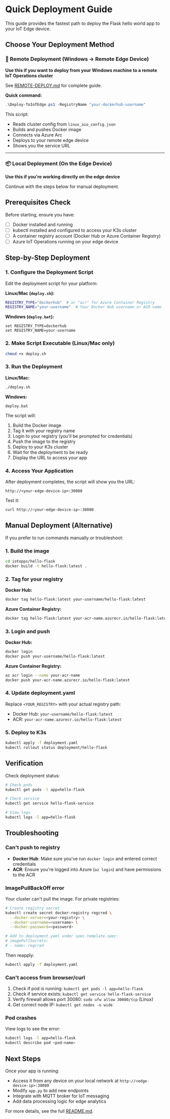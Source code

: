 # Quick Deployment Guide

This guide provides the fastest path to deploy the Flask hello world app to your IoT Edge device.

## Choose Your Deployment Method

### 🚀 Remote Deployment (Windows → Remote Edge Device)
**Use this if you want to deploy from your Windows machine to a remote IoT Operations cluster**

See [REMOTE-DEPLOY.md](REMOTE-DEPLOY.md) for complete guide.

**Quick command:**
```powershell
.\Deploy-ToIoTEdge.ps1 -RegistryName "your-dockerhub-username"
```

This script:
- Reads cluster config from `linux_aio_config.json`
- Builds and pushes Docker image
- Connects via Azure Arc
- Deploys to your remote edge device
- Shows you the service URL

---

### 📦 Local Deployment (On the Edge Device)
**Use this if you're working directly on the edge device**

Continue with the steps below for manual deployment.

## Prerequisites Check

Before starting, ensure you have:
- [ ] Docker installed and running
- [ ] kubectl installed and configured to access your K3s cluster
- [ ] A container registry account (Docker Hub or Azure Container Registry)
- [ ] Azure IoT Operations running on your edge device

## Step-by-Step Deployment

### 1. Configure the Deployment Script

Edit the deployment script for your platform:

**Linux/Mac (`deploy.sh`):**
```bash
REGISTRY_TYPE="dockerhub"  # or "acr" for Azure Container Registry
REGISTRY_NAME="your-username"  # Your Docker Hub username or ACR name
```

**Windows (`deploy.bat`):**
```batch
set REGISTRY_TYPE=dockerhub
set REGISTRY_NAME=your-username
```

### 2. Make Script Executable (Linux/Mac only)
```bash
chmod +x deploy.sh
```

### 3. Run the Deployment

**Linux/Mac:**
```bash
./deploy.sh
```

**Windows:**
```batch
deploy.bat
```

The script will:
1. Build the Docker image
2. Tag it with your registry name
3. Login to your registry (you'll be prompted for credentials)
4. Push the image to the registry
5. Deploy to your K3s cluster
6. Wait for the deployment to be ready
7. Display the URL to access your app

### 4. Access Your Application

After deployment completes, the script will show you the URL:
```
http://<your-edge-device-ip>:30080
```

Test it:
```bash
curl http://<your-edge-device-ip>:30080
```

## Manual Deployment (Alternative)

If you prefer to run commands manually or troubleshoot:

### 1. Build the image
```bash
cd iotopps/hello-flask
docker build -t hello-flask:latest .
```

### 2. Tag for your registry

**Docker Hub:**
```bash
docker tag hello-flask:latest your-username/hello-flask:latest
```

**Azure Container Registry:**
```bash
docker tag hello-flask:latest your-acr-name.azurecr.io/hello-flask:latest
```

### 3. Login and push

**Docker Hub:**
```bash
docker login
docker push your-username/hello-flask:latest
```

**Azure Container Registry:**
```bash
az acr login --name your-acr-name
docker push your-acr-name.azurecr.io/hello-flask:latest
```

### 4. Update deployment.yaml

Replace `<YOUR_REGISTRY>` with your actual registry path:
- Docker Hub: `your-username/hello-flask:latest`
- ACR: `your-acr-name.azurecr.io/hello-flask:latest`

### 5. Deploy to K3s
```bash
kubectl apply -f deployment.yaml
kubectl rollout status deployment/hello-flask
```

## Verification

Check deployment status:
```bash
# Check pods
kubectl get pods -l app=hello-flask

# Check service
kubectl get service hello-flask-service

# View logs
kubectl logs -l app=hello-flask
```

## Troubleshooting

### Can't push to registry
- **Docker Hub**: Make sure you've run `docker login` and entered correct credentials
- **ACR**: Ensure you're logged into Azure (`az login`) and have permissions to the ACR

### ImagePullBackOff error
Your cluster can't pull the image. For private registries:
```bash
# Create registry secret
kubectl create secret docker-registry regcred \
  --docker-server=<your-registry> \
  --docker-username=<username> \
  --docker-password=<password>

# Add to deployment.yaml under spec.template.spec:
# imagePullSecrets:
# - name: regcred
```

Then reapply:
```bash
kubectl apply -f deployment.yaml
```

### Can't access from browser/curl
1. Check if pod is running: `kubectl get pods -l app=hello-flask`
2. Check if service exists: `kubectl get service hello-flask-service`
3. Verify firewall allows port 30080: `sudo ufw allow 30080/tcp` (Linux)
4. Get correct node IP: `kubectl get nodes -o wide`

### Pod crashes
View logs to see the error:
```bash
kubectl logs -l app=hello-flask
kubectl describe pod <pod-name>
```

## Next Steps

Once your app is running:
- Access it from any device on your local network at `http://<edge-device-ip>:30080`
- Modify `app.py` to add new endpoints
- Integrate with MQTT broker for IoT messaging
- Add data processing logic for edge analytics

For more details, see the full [README.md](README.md).
